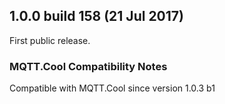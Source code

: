 ## 1.0.0 build 158 (21 Jul 2017) ##

First public release.

### MQTT.Cool Compatibility Notes ###

Compatible with MQTT.Cool since version 1.0.3 b1
